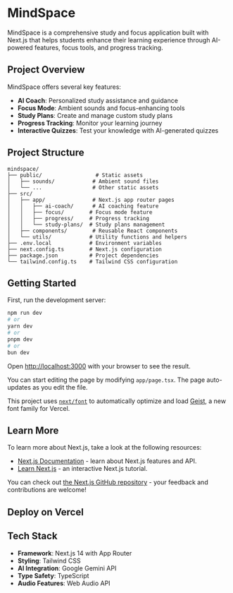 # MindSpace

MindSpace is a comprehensive study and focus application built with Next.js that helps students enhance their learning experience through AI-powered features, focus tools, and progress tracking.

## Project Overview

MindSpace offers several key features:
- **AI Coach**: Personalized study assistance and guidance
- **Focus Mode**: Ambient sounds and focus-enhancing tools
- **Study Plans**: Create and manage custom study plans
- **Progress Tracking**: Monitor your learning journey
- **Interactive Quizzes**: Test your knowledge with AI-generated quizzes

## Project Structure

```
mindspace/
├── public/                 # Static assets
│   ├── sounds/            # Ambient sound files
│   └── ...                # Other static assets
├── src/
│   ├── app/               # Next.js app router pages
│   │   ├── ai-coach/      # AI coaching feature
│   │   ├── focus/        # Focus mode feature
│   │   ├── progress/     # Progress tracking
│   │   └── study-plans/  # Study plans management
│   ├── components/        # Reusable React components
│   └── utils/            # Utility functions and helpers
├── .env.local            # Environment variables
├── next.config.ts        # Next.js configuration
├── package.json          # Project dependencies
└── tailwind.config.ts    # Tailwind CSS configuration
```

## Getting Started

First, run the development server:

```bash
npm run dev
# or
yarn dev
# or
pnpm dev
# or
bun dev
```

Open [http://localhost:3000](http://localhost:3000) with your browser to see the result.

You can start editing the page by modifying `app/page.tsx`. The page auto-updates as you edit the file.

This project uses [`next/font`](https://nextjs.org/docs/app/building-your-application/optimizing/fonts) to automatically optimize and load [Geist](https://vercel.com/font), a new font family for Vercel.

## Learn More

To learn more about Next.js, take a look at the following resources:

- [Next.js Documentation](https://nextjs.org/docs) - learn about Next.js features and API.
- [Learn Next.js](https://nextjs.org/learn) - an interactive Next.js tutorial.

You can check out [the Next.js GitHub repository](https://github.com/vercel/next.js) - your feedback and contributions are welcome!

## Deploy on Vercel

## Tech Stack

- **Framework**: Next.js 14 with App Router
- **Styling**: Tailwind CSS
- **AI Integration**: Google Gemini API
- **Type Safety**: TypeScript
- **Audio Features**: Web Audio API
